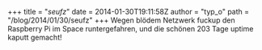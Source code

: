 +++
title = "*seufz*"
date = 2014-01-30T19:11:58Z
author = "typ_o"
path = "/blog/2014/01/30/seufz"
+++
Wegen blödem Netzwerk fuckup den Raspberry Pi im Space runtergefahren,
und die schönen 203 Tage uptime kaputt gemacht\!
